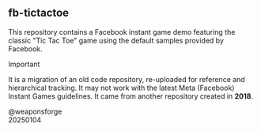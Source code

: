 ## fb-tictactoe

This repository contains a Facebook instant game demo featuring the classic "Tic Tac Toe" game using the default samples provided by Facebook.

> [!IMPORTANT]
> It is a migration of an old code repository, re-uploaded for reference and hierarchical tracking. It may not work with the latest Meta (Facebook) Instant Games guidelines. It came from another repository created in **2018**.

@weaponsforge<br>
20250104
